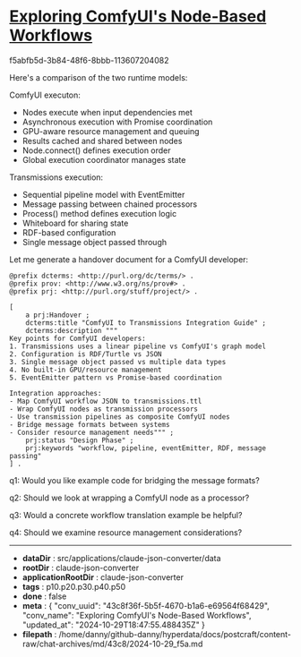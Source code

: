 # [Exploring ComfyUI's Node-Based Workflows](https://claude.ai/chat/43c8f36f-5b5f-4670-b1a6-e69564f68429)

f5abfb5d-3b84-48f6-8bbb-113607204082

 Here's a comparison of the two runtime models:

ComfyUI executon:
- Nodes execute when input dependencies met
- Asynchronous execution with Promise coordination
- GPU-aware resource management and queuing
- Results cached and shared between nodes
- Node.connect() defines execution order
- Global execution coordinator manages state

Transmissions execution:
- Sequential pipeline model with EventEmitter
- Message passing between chained processors
- Process() method defines execution logic
- Whiteboard for sharing state
- RDF-based configuration
- Single message object passed through

Let me generate a handover document for a ComfyUI developer:

```turtle
@prefix dcterms: <http://purl.org/dc/terms/> .
@prefix prov: <http://www.w3.org/ns/prov#> .
@prefix prj: <http://purl.org/stuff/project/> .

[
    a prj:Handover ;
    dcterms:title "ComfyUI to Transmissions Integration Guide" ;
    dcterms:description """
Key points for ComfyUI developers:
1. Transmissions uses a linear pipeline vs ComfyUI's graph model
2. Configuration is RDF/Turtle vs JSON 
3. Single message object passed vs multiple data types
4. No built-in GPU/resource management
5. EventEmitter pattern vs Promise-based coordination

Integration approaches:
- Map ComfyUI workflow JSON to transmissions.ttl
- Wrap ComfyUI nodes as transmission processors
- Use transmission pipelines as composite ComfyUI nodes
- Bridge message formats between systems
- Consider resource management needs""" ;
    prj:status "Design Phase" ;
    prj:keywords "workflow, pipeline, eventEmitter, RDF, message passing" 
] .
```

q1: Would you like example code for bridging the message formats?

q2: Should we look at wrapping a ComfyUI node as a processor?

q3: Would a concrete workflow translation example be helpful?

q4: Should we examine resource management considerations?

---

* **dataDir** : src/applications/claude-json-converter/data
* **rootDir** : claude-json-converter
* **applicationRootDir** : claude-json-converter
* **tags** : p10.p20.p30.p40.p50
* **done** : false
* **meta** : {
  "conv_uuid": "43c8f36f-5b5f-4670-b1a6-e69564f68429",
  "conv_name": "Exploring ComfyUI's Node-Based Workflows",
  "updated_at": "2024-10-29T18:47:55.488435Z"
}
* **filepath** : /home/danny/github-danny/hyperdata/docs/postcraft/content-raw/chat-archives/md/43c8/2024-10-29_f5a.md